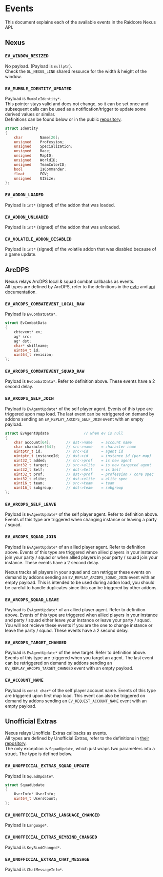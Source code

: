 # Events
This document explains each of the available events in the Raidcore Nexus API.

## Nexus
### `EV_WINDOW_RESIZED`
No payload. (Payload is `nullptr`).  
Check the `DL_NEXUS_LINK` shared resource for the width &amp; height of the window.

### `EV_MUMBLE_IDENTITY_UPDATED`
Payload is `MumbleIdentity*`.  
This pointer stays valid and does not change, so it can be set once and subsequent calls can be used as a notification/trigger to update some derived values or similar.  
Definitions can be found below or in the public [repository](https://github.com/RaidcoreGG/RCGG-lib-mumble-api).
```cpp
struct Identity
{
	char		Name[20];
	unsigned	Profession;
	unsigned	Specialization;
	unsigned	Race;
	unsigned	MapID;
	unsigned	WorldID;
	unsigned	TeamColorID;
	bool		IsCommander;
	float		FOV;
	unsigned	UISize;
};
```

### `EV_ADDON_LOADED`
Payload is `int*` (signed) of the addon that was loaded.

### `EV_ADDON_UNLOADED`
Payload is `int*` (signed) of the addon that was unloaded.

### `EV_VOLATILE_ADDON_DISABLED`
Payload is `int*` (signed) of the volatile addon that was disabled because of a game update.

## ArcDPS
Nexus relays ArcDPS local &amp; squad combat callbacks as events.  
All types are defined by ArcDPS, refer to the definitions in the [evtc](https://www.deltaconnected.com/arcdps/evtc/README.txt) and [api](https://www.deltaconnected.com/arcdps/api/README.txt) documentation.

### `EV_ARCDPS_COMBATEVENT_LOCAL_RAW`
Payload is `EvCombatData*`.
```cpp
struct EvCombatData
{
	cbtevent* ev;
	ag* src;
	ag* dst;
	char* skillname;
	uint64_t id;
	uint64_t revision;
};
```

### `EV_ARCDPS_COMBATEVENT_SQUAD_RAW`
Payload is `EvCombatData*`. Refer to definition above. These events have a 2 second delay.

### `EV_ARCDPS_SELF_JOIN`
Payload is `EvAgentUpdate*` of the self player agent. Events of this type are triggered upon map load. The last event can be retriggered on demand by addons sending an `EV_REPLAY_ARCDPS_SELF_JOIN` event with an empty payload.

```cpp
struct EvAgentUpdate				// when ev is null
{
	char account[64];		// dst->name	= account name
	char character[64];		// src->name	= character name
	uintptr_t id;			// src->id		= agent id
	uintptr_t instanceId;	// dst->id		= instance id (per map)
	uint32_t added;			// src->prof	= is new agent
	uint32_t target;		// src->elite	= is new targeted agent
	uint32_t Self;			// dst->Self	= is Self
	uint32_t prof;			// dst->prof	= profession / core spec
	uint32_t elite;			// dst->elite	= elite spec
	uint16_t team;			// src->team	= team
	uint16_t subgroup;		// dst->team	= subgroup
};
```

### `EV_ARCDPS_SELF_LEAVE`
Payload is `EvAgentUpdate*` of the self player agent. Refer to definition above. Events of this type are triggered when changing instance or leaving a party / squad.

### `EV_ARCDPS_SQUAD_JOIN`
Payload is `EvAgentUpdate*` of an allied player agent. Refer to definition above. Events of this type are triggered when allied players in your instance join your party / squad or when allied players in your party / squad join your instance. These events have a 2 second delay.

Nexus tracks all players in your squad and can retrigger these events on demand by addons sending an `EV_REPLAY_ARCDPS_SQUAD_JOIN` event with an empty payload. This is intended to be used during addon load, you should be careful to handle duplicates since this can be triggered by other addons. 

### `EV_ARCDPS_SQUAD_LEAVE`
Payload is `EvAgentUpdate*` of an allied player agent. Refer to definition above. Events of this type are triggered when allied players in your instance and party / squad either leave your instance or leave your party / squad. You will not recieve these events if you are the one to change instance or leave the party / squad. These events have a 2 second delay. 

### `EV_ARCDPS_TARGET_CHANGED`
Payload is `EvAgentUpdate*` of the new target. Refer to definition above. Events of this type are triggered when you target an agent. The last event can be retriggered on demand by addons sending an `EV_REPLAY_ARCDPS_TARGET_CHANGED` event with an empty payload.

### `EV_ACCOUNT_NAME`
Payload is `const char*` of the self player account name. Events of this type are triggered upon first map load. This event can also be triggered on demand by addons sending an `EV_REQUEST_ACCOUNT_NAME` event with an empty payload.

## Unofficial Extras
Nexus relays Unofficial Extras callbacks as events.  
All types are defined by Unofficial Extras, refer to the definitions in [their repository](https://github.com/Krappa322/arcdps_unofficial_extras_releases).  
The only exception is `SquadUpdate`, which just wraps two parameters into a struct. The type is defined below.

### `EV_UNOFFICIAL_EXTRAS_SQUAD_UPDATE`
Payload is `SquadUpdate*`.
```cpp
struct SquadUpdate
{
	UserInfo* UserInfo;
	uint64_t UsersCount;
};
```

### `EV_UNOFFICIAL_EXTRAS_LANGUAGE_CHANGED`
Payload is `Language*`.

### `EV_UNOFFICIAL_EXTRAS_KEYBIND_CHANGED`
Payload is `KeyBindChanged*`.

### `EV_UNOFFICIAL_EXTRAS_CHAT_MESSAGE`
Payload is `ChatMessageInfo*`.
